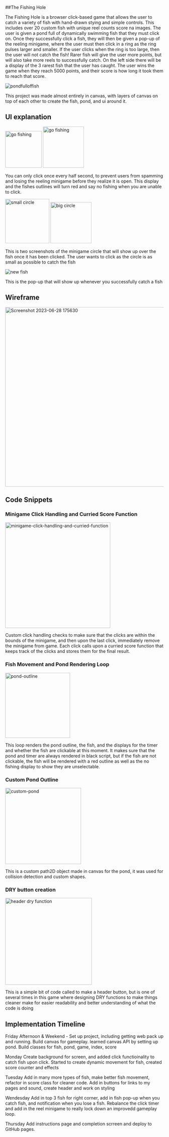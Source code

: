 ##The Fishing Hole

The Fishing Hole is a browser click-based game that allows the user to catch a variety of fish with hand-drawn stying and simple controls. This includes over 20 custom fish with unique reel counts score na images.
The user is given a pond full of dynamically swimming fish that they must click on. Once they successfully click a fish, they will then be given a pop-up of the reeling minigame, where the user must then click in a ring as the ring pulses larger and smaller. If the user clicks when the ring is too large, then the user will not catch the fish! Rarer fish will give the user more points, but will also take more reels to successfully catch. On the left side there will be a display of the 3 rarest fish that the user has caught. The user wins the game when they reach 5000 points, and their score is how long it took them to reach that score. 

![pondfulloffish](https://github.com/JasonStaubach/Fishing-game/assets/33754025/4ab22a12-d674-4087-8fb5-ce57232f23cc)



This project was made almost entirely in canvas, with layers of canvas on top of each other to create the fish, pond, and ui around it.
## UI explanation 
<img width="116" alt="go fishing" src="https://github.com/JasonStaubach/Fishing-game/assets/33754025/654692f0-2d71-452d-bb73-8ce6f40b74bb">
<img width="130" alt="go fishing" src="https://github.com/JasonStaubach/Fishing-game/assets/33754025/23b04d79-e549-4a7c-bf52-2c1929750e33">


You can only click once every half second, to prevent users from spamming and losing the reeling minigame before they realize it is open. This display and the fishes outlines will turn red and say no fishing when you are unable to click.

<img width="140" alt="small circle" src="https://github.com/JasonStaubach/Fishing-game/assets/33754025/f3771252-db8b-4eef-8510-803b98d2dbbc">
<img width="130" alt="big circle" src="https://github.com/JasonStaubach/Fishing-game/assets/33754025/ea1f21e3-80f1-42f4-aeb0-f14a7739ee03">

This is two screenshots of the minigame circle that will show up over the fish once it has been clicked. The user wants to click as the circle is as small as possible to catch the fish

![new fish](https://github.com/JasonStaubach/Fishing-game/assets/33754025/9abf110d-67d2-4e97-ba85-ae0de59516e1)

This is the pop-up that will show up whenever you successfully catch a fish

## Wireframe

<img width="568" alt="Screenshot 2023-06-28 175630" src="https://github.com/JasonStaubach/Fishing-game/assets/33754025/b3cf8df4-d186-4bec-b02d-7e194e5b77cc">

## Code Snippets

### Minigame Click Handling and Curried Score Function

<img width="334" alt="minigame-click-handling-and-curried-function" src="https://github.com/JasonStaubach/Fishing-game/assets/33754025/53a36ff2-ab94-41fe-b1fb-6e396cc43a4d">

Custom click handling checks to make sure that the clicks are within the bounds of the minigame, and then upon the last click, immediately remove the minigame from game. Each click calls upon a curried score function that keeps track of the clicks and stores them for the final result.

### Fish Movement and Pond Rendering Loop

<img width="206" alt="pond-outline" src="https://github.com/JasonStaubach/Fishing-game/assets/33754025/5138973a-225b-457c-a157-86406698e2ab">

This loop renders the pond outline, the fish, and the displays for the timer and whether the fish are clickable at this moment. It makes sure that the pond and timer are always rendered in black script, but if the fish are not clickable, the fish will be rendered with a red outline as well as the no fishing display to show they are unselectable.

### Custom Pond Outline

<img width="241" alt="custom-pond" src="https://github.com/JasonStaubach/Fishing-game/assets/33754025/95cbb155-4fc7-46d3-9860-e34d4c104fae">

This is a custom path2D object made in canvas for the pond, it was used for collision detection and custom shapes.

### DRY button creation

<img width="275" alt="header dry function" src="https://github.com/JasonStaubach/Fishing-game/assets/33754025/c18181f2-cb43-4b9e-b1e4-4fa648d76d6f">

This is a simple bit of code called to make a header button, but is one of several times in this game where designing DRY functions to make things cleaner make for easier readability and better understanding of what the code is doing

## Implementation Timeline

Friday Afternoon & Weekend - Set up project, including getting web pack up and running. Build canvas for gameplay. learned canvas API by setting up pond. Build classes for fish, pond, game, index, score

Monday Create background for screen, and added click functioinality to catch fish upon click. Started to create dynamic movement for fish, created score counter and effects

Tuesday Add in many more types of fish, make better fish movement, refactor in score class for cleaner code. Add in buttons for links to my pages and sound, create header and work on styling

Wendesday Add in top 3 fish for right corner, add in fish pop-up when you catch fish, and notification when you lose a fish. Rebalance the click timer and add in the reel minigame to really lock down an improvedd gameplay loop.

Thursday Add instructions page and completion scrreen and deploy to GitHub pages.


